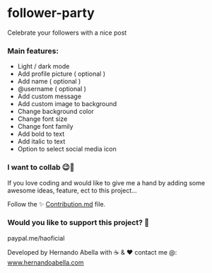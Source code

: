 # follower-party
Celebrate your followers with a nice post

### Main features:
- Light / dark mode
- Add profile picture ( optional )
- Add name ( optional )
- @username ( optional )
- Add custom message 
- Add custom image to background
- Change background color
- Change font size
- Change font family
- Add bold to text
- Add italic to text 
- Option to select social media icon

### I want to collab 😉🫰
If you love coding and would like to give me a hand by adding some awesome ideas, feature, ect to this project...

Follow the ✨ [Contribution.md](/Contribution.md) file.

### Would you like to support this project? 🤑
paypal.me/haoficial 

Developed by Hernando Abella with ☕ & ♥️
contact me @: www.hernandoabella.com